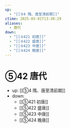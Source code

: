 ```yaml
---
up:
  - "[[⑤4 隋、唐至清前期]]"
ctime: 2025-03-01T13:30:29
aliases:
  - 唐代
down:
  - "[[⑤421 初唐]]"
  - "[[⑤422 盛唐]]"
  - "[[⑤423 中唐]]"
  - "[[⑤424 晚唐]]"
---
```


# ⑤42 唐代

- up: [[⑤4 隋、唐至清前期]]
- down:	
	- [[⑤421 初唐]]
	- [[⑤422 盛唐]]
	- [[⑤423 中唐]]
	- [[⑤424 晚唐]]
	
